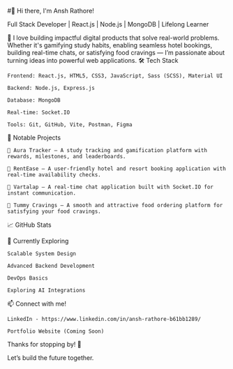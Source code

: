 #👋 Hi there, I'm Ansh Rathore!

Full Stack Developer | React.js | Node.js | MongoDB | Lifelong Learner

🚀 I love building impactful digital products that solve real-world problems.
Whether it's gamifying study habits, enabling seamless hotel bookings, building real-time chats, or satisfying food cravings — I’m passionate about turning ideas into powerful web applications.
🛠️ Tech Stack

    Frontend: React.js, HTML5, CSS3, JavaScript, Sass (SCSS), Material UI

    Backend: Node.js, Express.js

    Database: MongoDB

    Real-time: Socket.IO

    Tools: Git, GitHub, Vite, Postman, Figma

📌 Notable Projects

    🎯 Aura Tracker – A study tracking and gamification platform with rewards, milestones, and leaderboards.

    🏨 RentEase – A user-friendly hotel and resort booking application with real-time availability checks.

    💬 Vartalap – A real-time chat application built with Socket.IO for instant communication.

    🍴 Tummy Cravings – A smooth and attractive food ordering platform for satisfying your food cravings.

📈 GitHub Stats

🌱 Currently Exploring

    Scalable System Design

    Advanced Backend Development

    DevOps Basics

    Exploring AI Integrations

📫 Connect with me!

    LinkedIn - https://www.linkedin.com/in/ansh-rathore-b61bb1289/

    Portfolio Website (Coming Soon)

Thanks for stopping by! 🌟

Let’s build the future together.
